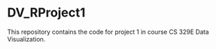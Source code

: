 # DV_RProject1

This repository contains the code for project 1 in course CS 329E Data Visualization.
